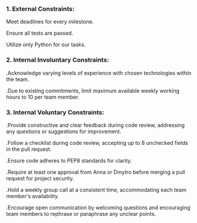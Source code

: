 ### 1. External Constraints:

Meet deadlines for every milestone.

Ensure all tests are passed.

Utilize only Python for our tasks.

### 2. Internal Involuntary Constraints:

.Acknowledge varying levels of experience with chosen technologies within the team.

.Due to existing commitments, limit maximum available weekly working hours to 10 per team member.

### 3. Internal Voluntary Constraints:

.Provide constructive and clear feedback during code review, addressing any questions or suggestions for improvement.

.Follow a checklist during code review, accepting up to 8 unchecked fields in the pull request.

.Ensure code adheres to PEP8 standards for clarity.

.Require at least one approval from Anna or Dmytro before merging a pull request for project security.

.Hold a weekly group call at a consistent time, accommodating each team member's availability.

.Encourage open communication by welcoming questions and encouraging team members to rephrase or paraphrase any unclear points.

